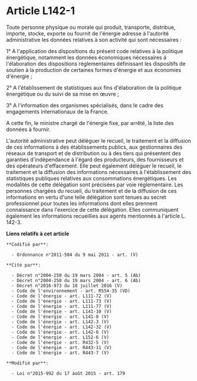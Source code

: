 # Article L142-1

Toute personne physique ou morale qui produit, transporte, distribue, importe, stocke, exporte ou fournit de l'énergie
adresse à l'autorité administrative les données relatives à son activité qui sont nécessaires :

1° A l'application des dispositions du présent code relatives à la politique énergétique, notamment les données économiques
nécessaires à l'élaboration des dispositions réglementaires définissant les dispositifs de soutien à la production de
certaines formes d'énergie et aux économies d'énergie ;

2° A l'établissement de statistiques aux fins d'élaboration de la politique énergétique ou du suivi de sa mise en œuvre ;

3° A l'information des organismes spécialisés, dans le cadre des engagements internationaux de la France.

A cette fin, le ministre chargé de l'énergie fixe, par arrêté, la liste des données à fournir.

L'autorité administrative peut déléguer le recueil, le traitement et la diffusion de ces informations à des établissements
publics, aux gestionnaires des réseaux de transport et de distribution ou à des tiers qui présentent des garanties
d'indépendance à l'égard des producteurs, des fournisseurs et des opérateurs d'effacement. Elle peut également déléguer le
recueil, le traitement et la diffusion des informations nécessaires à l'établissement des statistiques publiques relatives
aux consommations énergétiques. Les modalités de cette délégation sont précisées par voie réglementaire. Les personnes
chargées du recueil, du traitement et de la diffusion de ces informations en vertu d'une telle délégation sont tenues au
secret professionnel pour toutes les informations dont elles prennent connaissance dans l'exercice de cette délégation. Elles
communiquent également les informations recueillies aux agents mentionnés à l'article L. 142-3.

**Liens relatifs à cet article**

	**Codifié par**:

	  - Ordonnance n°2011-504 du 9 mai 2011 - art. (V)

	**Cité par**:

	  - Décret n°2004-250 du 19 mars 2004 - art. 5 (Ab)
	  - Décret n°2004-250 du 19 mars 2004 - art. 6 (Ab)
	  - Décret n°2016-973 du 18 juillet 2016 (V)
	  - Code de l'environnement - art. R554-35 (VD)
	  - Code de l'énergie - art. L111-72 (V)
	  - Code de l'énergie - art. L111-73 (V)
	  - Code de l'énergie - art. L111-77 (V)
	  - Code de l'énergie - art. L141-10 (V)
	  - Code de l'énergie - art. L141-8 (V)
	  - Code de l'énergie - art. L142-3 (V)
	  - Code de l'énergie - art. L142-32 (V)
	  - Code de l'énergie - art. L142-6 (V)
	  - Code de l'énergie - art. L152-6 (V)
	  - Code de l'énergie - art. R432-5 (V)
	  - Code de l'énergie - art. R443-11 (V)
	  - Code de l'énergie - art. R443-7 (V)

	**Modifié par**:

	  - Loi n°2015-992 du 17 août 2015 - art. 179
